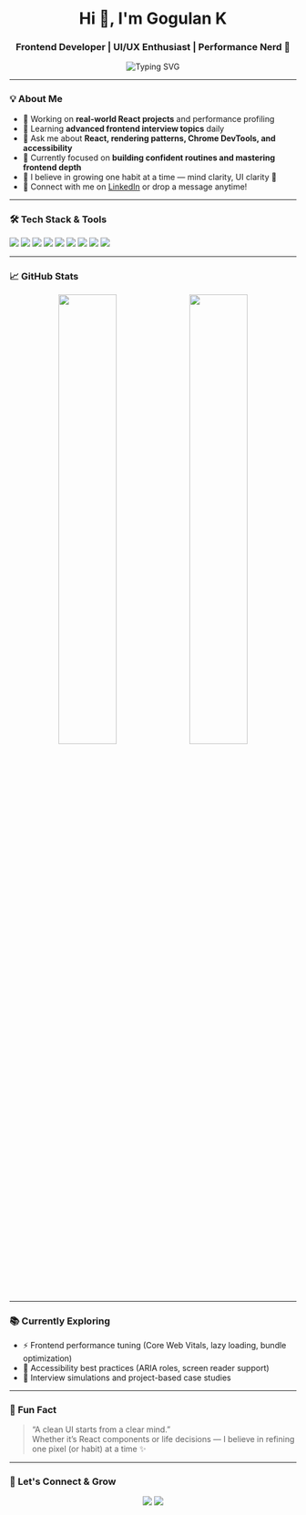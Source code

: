 <!-- Profile Header -->
<h1 align="center">Hi 👋, I'm Gogulan K</h1>
<h3 align="center">Frontend Developer | UI/UX Enthusiast | Performance Nerd 🚀</h3>

<p align="center">
  <img src="https://readme-typing-svg.demolab.com?font=Fira+Code&pause=1000&color=00F7EF&center=true&vCenter=true&width=435&lines=Passionate+Frontend+Developer;Preparing+for+MAANG+interviews;React+%7C+JS+%7C+Web+Performance;Accessibility+%7C+UI+UX+%7C+DevTools" alt="Typing SVG" />
</p>

---

### 💡 About Me

- 🔭 Working on **real-world React projects** and performance profiling  
- 🌱 Learning **advanced frontend interview topics** daily  
- 💬 Ask me about **React, rendering patterns, Chrome DevTools, and accessibility**  
- 🎯 Currently focused on **building confident routines and mastering frontend depth**  
- 🧠 I believe in growing one habit at a time — mind clarity, UI clarity 🌱  
- 💌 Connect with me on [LinkedIn](https://www.linkedin.com/in/gogulan-k/) or drop a message anytime!

---

### 🛠️ Tech Stack & Tools

<p align="left">
  <img src="https://img.shields.io/badge/React-61DAFB?style=flat&logo=react&logoColor=black" />
  <img src="https://img.shields.io/badge/JavaScript-F7DF1E?style=flat&logo=javascript&logoColor=black" />
  <img src="https://img.shields.io/badge/TypeScript-3178C6?style=flat&logo=typescript&logoColor=white" />
  <img src="https://img.shields.io/badge/HTML5-E34F26?style=flat&logo=html5&logoColor=white" />
  <img src="https://img.shields.io/badge/CSS3-1572B6?style=flat&logo=css3&logoColor=white" />
  <img src="https://img.shields.io/badge/TailwindCSS-38B2AC?style=flat&logo=tailwind-css&logoColor=white" />
  <img src="https://img.shields.io/badge/Git-F05032?style=flat&logo=git&logoColor=white" />
  <img src="https://img.shields.io/badge/Webpack-8DD6F9?style=flat&logo=webpack&logoColor=black" />
  <img src="https://img.shields.io/badge/DevTools-FF7139?style=flat&logo=googlechrome&logoColor=white" />
</p>

---

### 📈 GitHub Stats

<p align="center">
  <img src="https://github-readme-stats.vercel.app/api?username=Gogulan108&show_icons=true&theme=tokyonight" width="45%" />
  <img src="https://streak-stats.demolab.com/?user=Gogulan108&theme=tokyonight" width="45%" />
</p>

---

### 📚 Currently Exploring

- ⚡ Frontend performance tuning (Core Web Vitals, lazy loading, bundle optimization)
- 🧩 Accessibility best practices (ARIA roles, screen reader support)
- 🎯 Interview simulations and project-based case studies

---

### 💬 Fun Fact

> “A clean UI starts from a clear mind.”  
> Whether it’s React components or life decisions — I believe in refining one pixel (or habit) at a time ✨

---

### 🧠 Let's Connect & Grow

<p align="center">
  <a href="https://www.linkedin.com/in/gogulankanagaraj/"><img src="https://img.shields.io/badge/LinkedIn-blue?style=flat&logo=linkedin&logoColor=white" /></a>
  <a href="mailto:gogulankrish5@gmail.com"><img src="https://img.shields.io/badge/Gmail-red?style=flat&logo=gmail&logoColor=white" /></a>
</p>
